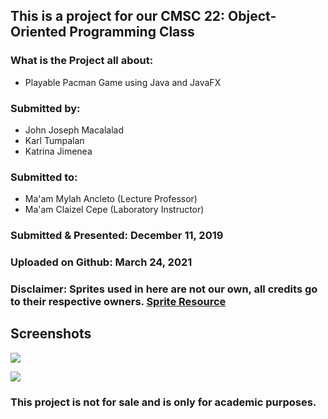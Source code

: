 ## This is a project for our CMSC 22: Object-Oriented Programming Class

### What is the Project all about:
 * Playable Pacman Game using Java and JavaFX


### Submitted by:
 * John Joseph Macalalad
 * Karl Tumpalan
 * Katrina Jimenea

### Submitted to:
 * Ma'am Mylah Ancleto (Lecture Professor)
 * Ma'am Claizel Cepe (Laboratory Instructor)

### Submitted & Presented: December 11, 2019
### Uploaded on Github: March 24, 2021


### Disclaimer: Sprites used in here are not our own, all credits go to their respective owners. [Sprite Resource](https://www.spriters-resource.com/arcade/pacman/ "Sprite Resource")
 

## Screenshots
![](https://github.com/krtjimenea/CMSC-22-PACMAN-FINAL-PROJECT/blob/main/screenshots/SS1.jpg?raw=true)

![](https://github.com/krtjimenea/CMSC-22-PACMAN-FINAL-PROJECT/blob/main/screenshots/SS2.png?raw=true)

### This project is not for sale and is only for academic purposes. 
